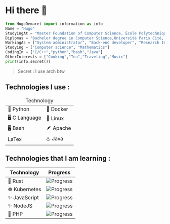 <h1> Hi there 👋 </h1>

```python
from HugoDemaret import information as info
Name = "Hugo"
StudyingAt = "Master Foundation of Computer Science, École Polytechnique"
Diplomas = "Bachelor degree in Computer Science,Université Paris Cité, France"
WorkingAs = ["System administrator", "Back-end developer", "Research Intern"]
Studying = ["Computer science", "Mathematics"]
CodingIn = ["C/C++","python","bash","Java"]
OtherInterests = ["Cooking","Tea","Traveling","Music"]
print(info.secret())
```
> Secret : I use arch btw

<h2>Technologies I use :</h2>

<table>
    <thead>
      <tr>
          <td colspan="2" align="center">Technology</td>
      </tr>
    </thead>
    <tr>
        <td>🐍 Python</td>
        <td>🐳 Docker</td>
    </tr>
    <tr>
        <td>🖥 C Language</td>
        <td>🐧 Linux</td>
    </tr>
    <tr>
        <td>🖥 Bash</td>
        <td>🪶 Apache</td>
    </tr>
    <tr>
        <td>LaTex</td>
        <td>♨️ Java</td>
    </tr>
</table>

<h2>Technologies that I am learning :</h2>

| Technology  | Progress |
| ------------- | ------------- |
| 🦀 Rust  | ![Progress](https://progress-bar.dev/33/) |
| ☸ Kubernetes | ![Progress](https://progress-bar.dev/25/) |
| ✨ JavaScript |![Progress](https://progress-bar.dev/25/) |
| ✨ NodeJS| ![Progress](https://progress-bar.dev/50/)|
| 🐘 PHP |![Progress](https://progress-bar.dev/25/)|

